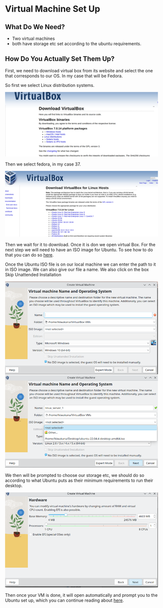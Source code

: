 # Virtual Machine Set Up
## What Do We Need?
- Two virtual machines
- both have storage etc set according to the ubuntu requirements.
## How Do You Actually Set Them Up?
First, we need to download virtual box from its website and select the one that corresponds to our OS. In my case that will be Fedora.

So first we select Linux distribution systems.

![list_of_option](./assets/VB_1.png) 

Then we select fedora, in my case 37.

![linux_system_options](./assets/VM_2.png)

Then we wait for it to download. Once it is don we open virtual Box. For the next step we will need to have an ISO image for Ubuntu. To see how to do that you can do so [here](./UBUNTU.md).

Once the Ubuntu ISO file is on our local machine we can enter the path to it in ISO image. We can also give our file a name. We also click on the box Skip Unattended Installation

![](./assets/VM1.png)
![](./assets/VM2.png) 

We then will be prompted to choose our storage etc, we should do so according to what Ubuntu puts as their minimum requirements to run their desktop.

![](./assets/VM3.png) 

Then once your VM is done, it will open automatically and prompt you to the Ubuntu set up, which you can continue reading about [here](./UBUNTU.md).
